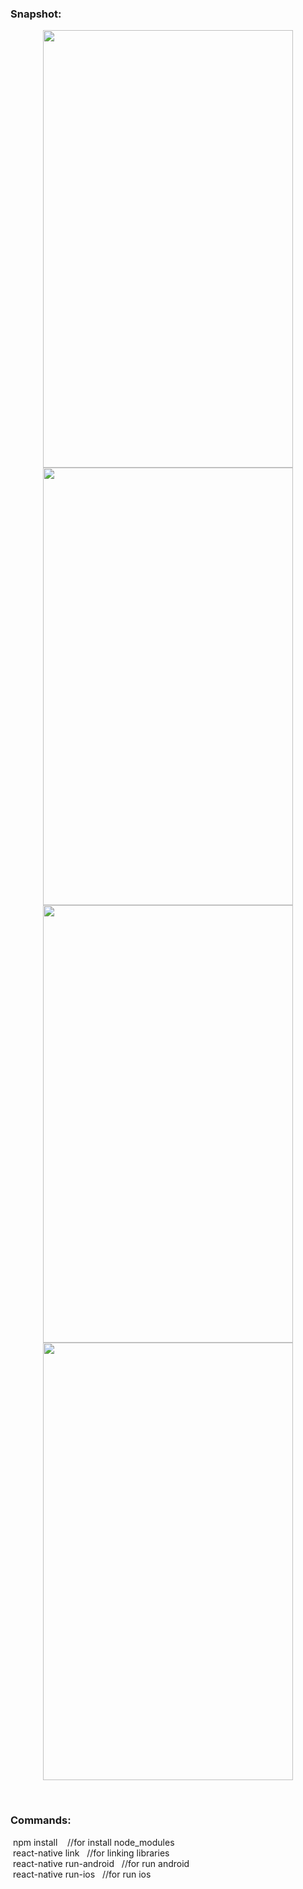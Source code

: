 
<h3>Snapshot:</h3>
<div align="center">
 <p float="left">
  <img src="https://user-images.githubusercontent.com/38814709/56764359-ef226780-67bd-11e9-800f-7832133faf77.png" width="400" height="700"/>
	 <br/>
  <img src="https://user-images.githubusercontent.com/38814709/56764362-efbafe00-67bd-11e9-87e5-8836c31af469.png" width="400" height="700"/> 
  <img src="https://user-images.githubusercontent.com/38814709/56764361-efbafe00-67bd-11e9-970f-10be33073aef.png" width="400" height="700"/>
  <img src="https://user-images.githubusercontent.com/38814709/56764691-c353b180-67be-11e9-8744-395d44934ae5.png" width="400" height="700"/>
	</p>
</div>
<br>
<h3>Commands:</h3>
	&nbsp;<span>npm install &nbsp;&nbsp;&nbsp;//for install node_modules</span>
        <br/>
	&nbsp;<span>react-native link&nbsp;&nbsp;&nbsp;//for linking libraries</span>
	<br/>
	&nbsp;<span>react-native run-android&nbsp;&nbsp;&nbsp;//for run android</span>
        <br/>
	&nbsp;<span>react-native run-ios&nbsp;&nbsp;&nbsp;//for run ios</span>








